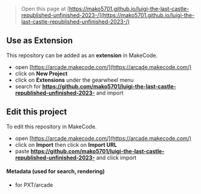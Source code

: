 


> Open this page at [https://mako5701.github.io/luigi-the-last-castle-republished-unfinished-2023-/](https://mako5701.github.io/luigi-the-last-castle-republished-unfinished-2023-/)

## Use as Extension

This repository can be added as an **extension** in MakeCode.

* open [https://arcade.makecode.com/](https://arcade.makecode.com/)
* click on **New Project**
* click on **Extensions** under the gearwheel menu
* search for **https://github.com/mako5701/luigi-the-last-castle-republished-unfinished-2023-** and import

## Edit this project

To edit this repository in MakeCode.

* open [https://arcade.makecode.com/](https://arcade.makecode.com/)
* click on **Import** then click on **Import URL**
* paste **https://github.com/mako5701/luigi-the-last-castle-republished-unfinished-2023-** and click import

#### Metadata (used for search, rendering)

* for PXT/arcade
<script src="https://makecode.com/gh-pages-embed.js"></script><script>makeCodeRender("{{ site.makecode.home_url }}", "{{ site.github.owner_name }}/{{ site.github.repository_name }}");</script>
